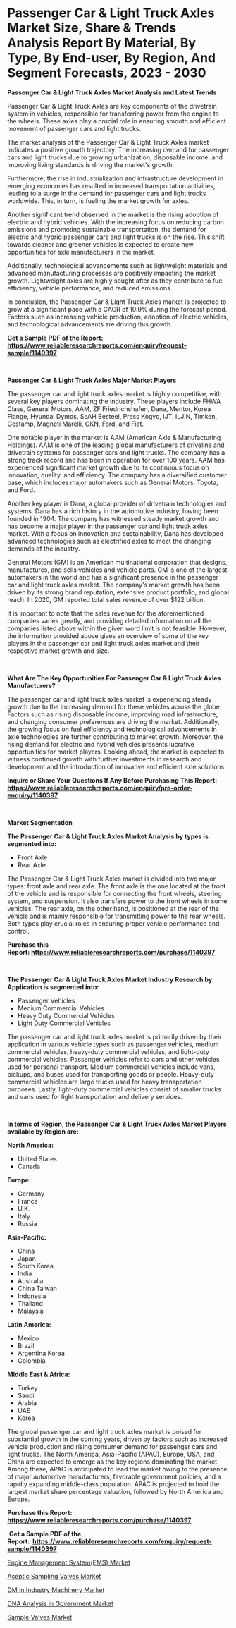 <p><h1>Passenger Car & Light Truck Axles Market Size, Share & Trends Analysis Report By Material, By Type, By End-user, By Region, And Segment Forecasts, 2023 - 2030</h1></p><p><strong>Passenger Car & Light Truck Axles Market Analysis and Latest Trends</strong></p>
<p><p>Passenger Car & Light Truck Axles are key components of the drivetrain system in vehicles, responsible for transferring power from the engine to the wheels. These axles play a crucial role in ensuring smooth and efficient movement of passenger cars and light trucks.</p><p>The market analysis of the Passenger Car & Light Truck Axles market indicates a positive growth trajectory. The increasing demand for passenger cars and light trucks due to growing urbanization, disposable income, and improving living standards is driving the market's growth.</p><p>Furthermore, the rise in industrialization and infrastructure development in emerging economies has resulted in increased transportation activities, leading to a surge in the demand for passenger cars and light trucks worldwide. This, in turn, is fueling the market growth for axles.</p><p>Another significant trend observed in the market is the rising adoption of electric and hybrid vehicles. With the increasing focus on reducing carbon emissions and promoting sustainable transportation, the demand for electric and hybrid passenger cars and light trucks is on the rise. This shift towards cleaner and greener vehicles is expected to create new opportunities for axle manufacturers in the market.</p><p>Additionally, technological advancements such as lightweight materials and advanced manufacturing processes are positively impacting the market growth. Lightweight axles are highly sought after as they contribute to fuel efficiency, vehicle performance, and reduced emissions.</p><p>In conclusion, the Passenger Car & Light Truck Axles market is projected to grow at a significant pace with a CAGR of 10.9% during the forecast period. Factors such as increasing vehicle production, adoption of electric vehicles, and technological advancements are driving this growth.</p></p>
<p><strong>Get a Sample PDF of the Report:&nbsp; <a href="https://www.reliableresearchreports.com/enquiry/request-sample/1140397">https://www.reliableresearchreports.com/enquiry/request-sample/1140397</a></strong></p>
<p>&nbsp;</p>
<p><strong>Passenger Car & Light Truck Axles Major Market Players</strong></p>
<p><p>The passenger car and light truck axles market is highly competitive, with several key players dominating the industry. These players include FHWA Class, General Motors, AAM, ZF Friedrichshafen, Dana, Meritor, Korea Flange, Hyundai Dymos, SeAH Besteel, Press Kogyo, IJT, ILJIN, Timken, Gestamp, Magneti Marelli, GKN, Ford, and Fiat.</p><p>One notable player in the market is AAM (American Axle & Manufacturing Holdings). AAM is one of the leading global manufacturers of driveline and drivetrain systems for passenger cars and light trucks. The company has a strong track record and has been in operation for over 100 years. AAM has experienced significant market growth due to its continuous focus on innovation, quality, and efficiency. The company has a diversified customer base, which includes major automakers such as General Motors, Toyota, and Ford.</p><p>Another key player is Dana, a global provider of drivetrain technologies and systems. Dana has a rich history in the automotive industry, having been founded in 1904. The company has witnessed steady market growth and has become a major player in the passenger car and light truck axles market. With a focus on innovation and sustainability, Dana has developed advanced technologies such as electrified axles to meet the changing demands of the industry.</p><p>General Motors (GM) is an American multinational corporation that designs, manufactures, and sells vehicles and vehicle parts. GM is one of the largest automakers in the world and has a significant presence in the passenger car and light truck axles market. The company's market growth has been driven by its strong brand reputation, extensive product portfolio, and global reach. In 2020, GM reported total sales revenue of over $122 billion.</p><p>It is important to note that the sales revenue for the aforementioned companies varies greatly, and providing detailed information on all the companies listed above within the given word limit is not feasible. However, the information provided above gives an overview of some of the key players in the passenger car and light truck axles market and their respective market growth and size.</p></p>
<p>&nbsp;</p>
<p><strong>What Are The Key Opportunities For Passenger Car & Light Truck Axles Manufacturers?</strong></p>
<p><p>The passenger car and light truck axles market is experiencing steady growth due to the increasing demand for these vehicles across the globe. Factors such as rising disposable income, improving road infrastructure, and changing consumer preferences are driving the market. Additionally, the growing focus on fuel efficiency and technological advancements in axle technologies are further contributing to market growth. Moreover, the rising demand for electric and hybrid vehicles presents lucrative opportunities for market players. Looking ahead, the market is expected to witness continued growth with further investments in research and development and the introduction of innovative and efficient axle solutions.</p></p>
<p><strong>Inquire or Share Your Questions If Any Before Purchasing This Report: <a href="https://www.reliableresearchreports.com/enquiry/pre-order-enquiry/1140397">https://www.reliableresearchreports.com/enquiry/pre-order-enquiry/1140397</a></strong></p>
<p>&nbsp;</p>
<p><strong>Market Segmentation</strong></p>
<p><strong>The Passenger Car & Light Truck Axles Market Analysis by types is segmented into:</strong></p>
<p><ul><li>Front Axle</li><li>Rear Axle</li></ul></p>
<p><p>The Passenger Car & Light Truck Axles market is divided into two major types: front axle and rear axle. The front axle is the one located at the front of the vehicle and is responsible for connecting the front wheels, steering system, and suspension. It also transfers power to the front wheels in some vehicles. The rear axle, on the other hand, is positioned at the rear of the vehicle and is mainly responsible for transmitting power to the rear wheels. Both types play crucial roles in ensuring proper vehicle performance and control.</p></p>
<p><strong>Purchase this Report:&nbsp;<a href="https://www.reliableresearchreports.com/purchase/1140397">https://www.reliableresearchreports.com/purchase/1140397</a></strong></p>
<p>&nbsp;</p>
<p><strong>The Passenger Car & Light Truck Axles Market Industry Research by Application is segmented into:</strong></p>
<p><ul><li>Passenger Vehicles</li><li>Medium Commercial Vehicles</li><li>Heavy Duty Commercial Vehicles</li><li>Light Duty Commercial Vehicles</li></ul></p>
<p><p>The passenger car and light truck axles market is primarily driven by their application in various vehicle types such as passenger vehicles, medium commercial vehicles, heavy-duty commercial vehicles, and light-duty commercial vehicles. Passenger vehicles refer to cars and other vehicles used for personal transport. Medium commercial vehicles include vans, pickups, and buses used for transporting goods or people. Heavy-duty commercial vehicles are large trucks used for heavy transportation purposes. Lastly, light-duty commercial vehicles consist of smaller trucks and vans used for light transportation and delivery services.</p></p>
<p>&nbsp;</p>
<p><strong>In terms of Region, the Passenger Car & Light Truck Axles Market Players available by Region are:</strong></p>
<p>
    <p> <strong> North America: </strong>
        <ul>
            <li>United States</li>
            <li>Canada</li>
        </ul>
        </p> 
    <p> <strong> Europe: </strong>
        <ul>
            <li>Germany</li>
            <li>France</li>
            <li>U.K.</li>
            <li>Italy</li>
            <li>Russia</li>
        </ul>
        </p> 
    <p> <strong> Asia-Pacific: </strong>
        <ul>
            <li>China</li>
            <li>Japan</li>
            <li>South Korea</li>
            <li>India</li>
            <li>Australia</li>
            <li>China Taiwan</li>
            <li>Indonesia</li>
            <li>Thailand</li>
            <li>Malaysia</li>
        </ul>
        </p> 
    <p> <strong> Latin America: </strong>
        <ul>
            <li>Mexico</li>
            <li>Brazil</li>
            <li>Argentina Korea</li>
            <li>Colombia</li>
        </ul>
        </p> 
    <p> <strong> Middle East & Africa: </strong>
        <ul>
            <li>Turkey</li>
            <li>Saudi</li>
            <li>Arabia</li>
            <li>UAE</li>
            <li>Korea</li>
        </ul>
    </p>
    </p>
<p><p>The global passenger car and light truck axles market is poised for substantial growth in the coming years, driven by factors such as increased vehicle production and rising consumer demand for passenger cars and light trucks. The North America, Asia-Pacific (APAC), Europe, USA, and China are expected to emerge as the key regions dominating the market. Among these, APAC is anticipated to lead the market owing to the presence of major automotive manufacturers, favorable government policies, and a rapidly expanding middle-class population. APAC is projected to hold the largest market share percentage valuation, followed by North America and Europe.</p></p>
<p><strong>Purchase this Report: <a href="https://www.reliableresearchreports.com/purchase/1140397">https://www.reliableresearchreports.com/purchase/1140397</a></strong></p>
<p>&nbsp;<strong>Get a Sample PDF of the Report:&nbsp;&nbsp;<a href="https://www.reliableresearchreports.com/enquiry/request-sample/1140397">https://www.reliableresearchreports.com/enquiry/request-sample/1140397</a></strong></p>
<p><strong></strong></p>
<p><p><a href="https://github.com/RoccoManning/Market-Research-Report-List-2/blob/main/engine-management-systemems-market.md">Engine Management System(EMS) Market</a></p><p><a href="https://medium.com/@joanacasper19/aseptic-sampling-valves-market-analysis-its-cagr-market-segmentation-and-global-industry-overview-e281a32df155">Aseptic Sampling Valves Market</a></p><p><a href="https://www.linkedin.com/pulse/dm-industry-machinery-market-insights-players-forecast-till/">DM in Industry Machinery Market</a></p><p><a href="https://www.linkedin.com/pulse/dna-analysis-government-market-size-growth-forecast/">DNA Analysis in Government Market</a></p><p><a href="https://medium.com/@fosterfahey1016/sample-valves-market-size-market-outlook-and-market-forecast-2023-to-2030-f9c77f93830b">Sample Valves Market</a></p></p>